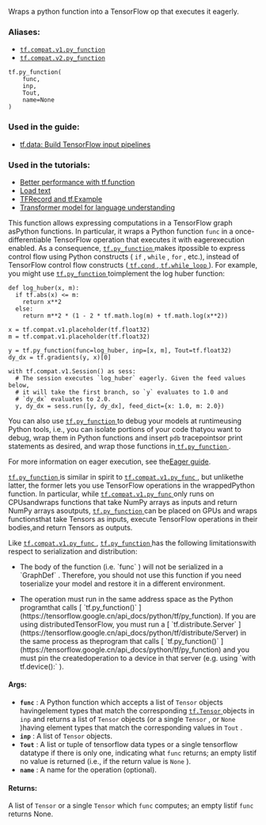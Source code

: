 
Wraps a python function into a TensorFlow op that executes it eagerly.


### Aliases:
- [ `tf.compat.v1.py_function` ](/api_docs/python/tf/py_function)
- [ `tf.compat.v2.py_function` ](/api_docs/python/tf/py_function)


```
tf.py_function(
    func,
    inp,
    Tout,
    name=None
)

```



### Used in the guide:
- [tf.data: Build TensorFlow input pipelines](https://tensorflow.google.cn/guide/data)


### Used in the tutorials:
- [Better performance with tf.function](https://tensorflow.google.cn/tutorials/customization/performance)
- [Load text](https://tensorflow.google.cn/tutorials/load_data/text)
- [TFRecord and tf.Example](https://tensorflow.google.cn/tutorials/load_data/tfrecord)
- [Transformer model for language understanding](https://tensorflow.google.cn/tutorials/text/transformer)

This function allows expressing computations in a TensorFlow graph asPython functions. In particular, it wraps a Python function  `func` in a once-differentiable TensorFlow operation that executes it with eagerexecution enabled. As a consequence, [ `tf.py_function` ](https://tensorflow.google.cn/api_docs/python/tf/py_function) makes itpossible to express control flow using Python constructs ( `if` ,  `while` , `for` , etc.), instead of TensorFlow control flow constructs ([ `tf.cond` ](https://tensorflow.google.cn/api_docs/python/tf/cond),[ `tf.while_loop` ](https://tensorflow.google.cn/api_docs/python/tf/while_loop)). For example, you might use [ `tf.py_function` ](https://tensorflow.google.cn/api_docs/python/tf/py_function) toimplement the log huber function:


```
def log_huber(x, m):
  if tf.abs(x) <= m:
    return x**2
  else:
    return m**2 * (1 - 2 * tf.math.log(m) + tf.math.log(x**2))

x = tf.compat.v1.placeholder(tf.float32)
m = tf.compat.v1.placeholder(tf.float32)

y = tf.py_function(func=log_huber, inp=[x, m], Tout=tf.float32)
dy_dx = tf.gradients(y, x)[0]

with tf.compat.v1.Session() as sess:
  # The session executes `log_huber` eagerly. Given the feed values below,
  # it will take the first branch, so `y` evaluates to 1.0 and
  # `dy_dx` evaluates to 2.0.
  y, dy_dx = sess.run([y, dy_dx], feed_dict={x: 1.0, m: 2.0})

```


You can also use [ `tf.py_function` ](https://tensorflow.google.cn/api_docs/python/tf/py_function) to debug your models at runtimeusing Python tools, i.e., you can isolate portions of your code thatyou want to debug, wrap them in Python functions and insert  `pdb`  tracepointsor print statements as desired, and wrap those functions in[ `tf.py_function` ](https://tensorflow.google.cn/api_docs/python/tf/py_function).

For more information on eager execution, see the[Eager guide](https://tensorflow.org/guide/eager).

[ `tf.py_function` ](https://tensorflow.google.cn/api_docs/python/tf/py_function) is similar in spirit to [ `tf.compat.v1.py_func` ](https://tensorflow.google.cn/api_docs/python/tf/compat/v1/py_func), but unlikethe latter, the former lets you use TensorFlow operations in the wrappedPython function. In particular, while [ `tf.compat.v1.py_func` ](https://tensorflow.google.cn/api_docs/python/tf/compat/v1/py_func) only runs on CPUsandwraps functions that take NumPy arrays as inputs and return NumPy arrays asoutputs, [ `tf.py_function` ](https://tensorflow.google.cn/api_docs/python/tf/py_function) can be placed on GPUs and wraps functionsthat take Tensors as inputs, execute TensorFlow operations in their bodies,and return Tensors as outputs.

Like [ `tf.compat.v1.py_func` ](https://tensorflow.google.cn/api_docs/python/tf/compat/v1/py_func), [ `tf.py_function` ](https://tensorflow.google.cn/api_docs/python/tf/py_function) has the following limitationswith respect to serialization and distribution:
- <p>The body of the function (i.e.  `func` ) will not be serialized in a `GraphDef` . Therefore, you should not use this function if you need toserialize your model and restore it in a different environment.</p>
- <p>The operation must run in the same address space as the Python programthat calls [ `tf.py_function()` ](https://tensorflow.google.cn/api_docs/python/tf/py_function). If you are using distributedTensorFlow, you must run a [ `tf.distribute.Server` ](https://tensorflow.google.cn/api_docs/python/tf/distribute/Server) in the same process as theprogram that calls [ `tf.py_function()` ](https://tensorflow.google.cn/api_docs/python/tf/py_function) and you must pin the createdoperation to a device in that server (e.g. using  `with tf.device():` ).</p>


#### Args:
- **`func`** : A Python function which accepts a list of  `Tensor`  objects havingelement types that match the corresponding [ `tf.Tensor` ](https://tensorflow.google.cn/api_docs/python/tf/Tensor) objects in  `inp` and returns a list of  `Tensor`  objects (or a single  `Tensor` , or  `None` )having element types that match the corresponding values in  `Tout` .
- **`inp`** : A list of  `Tensor`  objects.
- **`Tout`** : A list or tuple of tensorflow data types or a single tensorflow datatype if there is only one, indicating what  `func`  returns; an empty listif no value is returned (i.e., if the return value is  `None` ).
- **`name`** : A name for the operation (optional).


#### Returns:

A list of  `Tensor`  or a single  `Tensor`  which  `func`  computes; an empty listif  `func`  returns None.
